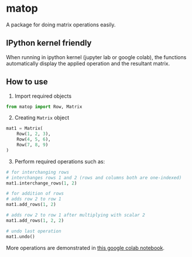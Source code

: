 # matop
A package for doing matrix operations easily.


## IPython kernel friendly
When running in ipython kernel (jupyter lab or google colab), the functions automatically display the applied operation and the resultant matrix.


## How to use
1. Import required objects
```python
from matop import Row, Matrix
```
2. Creating `Matrix` object
```python
mat1 = Matrix(
    Row(1, 2, 3),
    Row(4, 5, 6),
    Row(7, 8, 9)
)
```
3. Perform required operations such as:
```python
# for interchanging rows
# interchanges rows 1 and 2 (rows and columns both are one-indexed)
mat1.interchange_rows(1, 2)

# for addition of rows
# adds row 2 to row 1
mat1.add_rows(1, 2)

# adds row 2 to row 1 after multiplying with scalar 2
mat1.add_rows(1, 2, 2)

# undo last operation
mat1.undo()
```

More operations are demonstrated in [this google colab notebook](https://colab.research.google.com/drive/1NuTzW1Ogtwq4X8HT-3cjqe_VEIAP8gfa?usp=sharing).
